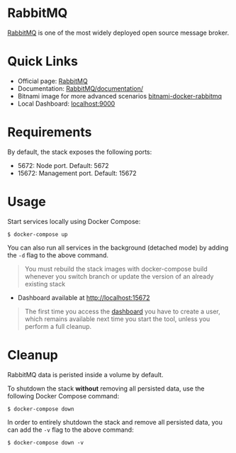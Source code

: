 # RabbitMQ

[RabbitMQ](https://www.rabbitmq.com/) is one of the most widely deployed open source message broker.

# Quick Links

* Official page: [RabbitMQ](https://www.rabbitmq.com/)
* Documentation: [RabbitMQ/documentation/](https://www.rabbitmq.com/documentation.html)
* Bitnami image for more advanced scenarios [bitnami-docker-rabbitmq](https://github.com/bitnami/bitnami-docker-rabbitmq)
* Local Dashboard: [localhost:9000](http://localhost:15672/)

# Requirements

By default, the stack exposes the following ports:
* 5672: Node port. Default: 5672
* 15672: Management port. Default: 15672

# Usage

Start services locally using Docker Compose:

```
$ docker-compose up
```

You can also run all services in the background (detached mode) by adding the `-d` flag to the above command.

> You must rebuild the stack images with docker-compose build whenever you switch branch or update the version of an already existing stack

* Dashboard available at [http://localhost:15672](http://localhost:15672)

> The first time you access the [dashboard](http://localhost:15672) you have to create a user, which remains available next time you start the tool, unless you perform a full cleanup.


# Cleanup 

RabbitMQ data is peristed inside a volume by default.

To shutdown the stack **without** removing all persisted data, use the following Docker Compose command:
```
$ docker-compose down
```

In order to entirely shutdown the stack and remove all persisted data, you can add the `-v` flag to the above command:

```
$ docker-compose down -v
```
